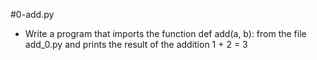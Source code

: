 #0-add.py
- Write a program that imports the function def add(a, b): from the file add_0.py and prints the result of the addition 1 + 2 = 3
